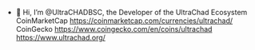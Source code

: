 - 👋 Hi, I’m @UltraCHADBSC, the Developer of the UltraChad Ecosystem
CoinMarketCap https://coinmarketcap.com/currencies/ultrachad/
CoinGecko https://www.coingecko.com/en/coins/ultrachad
https://www.ultrachad.org/
